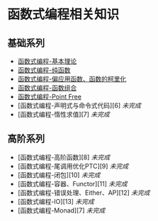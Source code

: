 # 函数式编程相关知识

## 基础系列

* [函数式编程-基本理论][1]
* [函数式编程-纯函数][2]
* [函数式编程-偏应用函数、函数的柯里化][3]
* [函数式编程-函数组合][4]
* [函数式编程-Point Free][5]
* [函数式编程-声明式与命令式代码][6]  *未完成*
* [函数式编程-惰性求值][7] *未完成*


## 高阶系列

* [函数式编程-高阶函数][8] *未完成*
* [函数式编程-尾调用优化PTC][9] *未完成*
* [函数式编程-闭包][10] *未完成*
* [函数式编程-容器、Functor][11] *未完成*
* [函数式编程-错误处理、Either、AP][12] *未完成*
* [函数式编程-IO][13] *未完成*
* [函数式编程-Monad][7] *未完成*



[1]: https://github.com/MarsPen/-notes-summary/blob/master/javascript/functionalBase.md
[2]: https://github.com/MarsPen/-notes-summary/blob/master/javascript/functionalPurity.md
[3]: https://github.com/MarsPen/-notes-summary/blob/master/javascript/functionCurrying.md
[4]: https://github.com/MarsPen/-notes-summary/blob/master/javascript/functionalCombination.md
[5]: https://github.com/MarsPen/-notes-summary/blob/master/javascript/functionalPoint.md